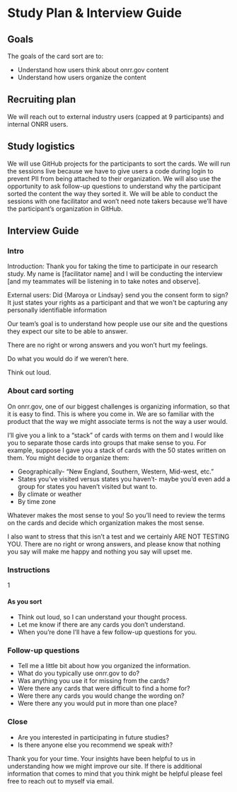 # Study Plan & Interview Guide 

## Goals 

The goals of the card sort are to: 

* Understand how users think about onrr.gov content 
* Understand how users organize the content 

## Recruiting plan 
We will reach out to external industry users (capped at 9 participants) and internal ONRR users. 

## Study logistics 

We will use GitHub projects for the participants to sort the cards.  We will run the sessions live because we have to give users a code during login to prevent PII from being attached to their organization.  We will also use the opportunity to ask follow-up questions to understand why the participant sorted the content the way they sorted it.  We will be able to conduct the sessions with one facilitator and won’t need note takers because we’ll have the participant’s organization in GitHub. 

## Interview Guide
### Intro 

Introduction: Thank you for taking the time to participate in our research study. My name is [facilitator name] and I will be conducting the interview [and my teammates will be listening in to take notes and observe]. 

External users: Did {Maroya or Lindsay} send you the consent form to sign? It just states your rights as a participant and that we won't be capturing any personally identifiable information  

Our team’s goal is to understand how people use our site and the questions they expect our site to be able to answer.  

There are no right or wrong answers and you won’t hurt my feelings. 

Do what you would do if we weren’t here.  

Think out loud. 

### About card sorting 

On onrr.gov, one of our biggest challenges is organizing information, so that it is easy to find. This is where you come in. We are so familiar with the product that the way we might associate terms is not the way a user would.   

I’ll give you a link to a “stack” of cards with terms on them and I would like you to separate those cards into groups that make sense to you.  For example, suppose I gave you a stack of cards with the 50 states written on them.  You might decide to organize them:
* Geographically- “New England, Southern, Western, Mid-west, etc.” 
* States you’ve visited versus states you haven’t- maybe you’d even add a group for states you haven’t visited but want to. 
* By climate or weather 
* By time zone 

Whatever makes the most sense to you!  So you’ll need to review the terms on the cards and decide which organization makes the most sense.   

I also want to stress that this isn’t a test and we certainly ARE NOT TESTING YOU.  There are no right or wrong answers, and please know that nothing you say will make me happy and nothing you say will upset me. 

### Instructions 

1

  

#### As you sort 

* Think out loud, so I can understand your thought process. 
* Let me know if there are any cards you don’t understand. 
* When you’re done I’ll have a few follow-up questions for you. 

### Follow-up questions 

* Tell me a little bit about how you organized the information. 
* What do you typically use onrr.gov to do? 
* Was anything you use it for missing from the cards? 
* Were there any cards that were difficult to find a home for? 
* Were there any cards you would change the wording on? 
* Were there any you would put in more than one place? 

### Close 

* Are you interested in participating in future studies?  
* Is there anyone else you recommend we speak with? 

Thank you for your time. Your insights have been helpful to us in understanding how we might improve our site. If there is additional information that comes to mind that you think might be helpful please feel free to reach out to myself via email. 
